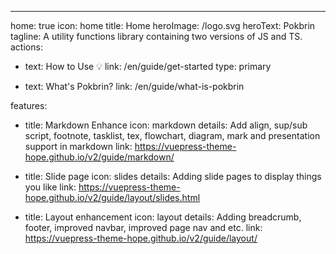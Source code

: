 ---
home: true
icon: home
title: Home
heroImage: /logo.svg
heroText: Pokbrin
tagline: A utility functions library containing two versions of JS and TS.
actions:
  - text: How to Use 💡
    link: /en/guide/get-started
    type: primary

  - text: What's Pokbrin?
    link: /en/guide/what-is-pokbrin

features:
  - title: Markdown Enhance
    icon: markdown
    details: Add align, sup/sub script, footnote, tasklist, tex, flowchart, diagram, mark and presentation support in markdown
    link: https://vuepress-theme-hope.github.io/v2/guide/markdown/

  - title: Slide page
    icon: slides
    details: Adding slide pages to display things you like
    link: https://vuepress-theme-hope.github.io/v2/guide/layout/slides.html

  - title: Layout enhancement
    icon: layout
    details: Adding breadcrumb, footer, improved navbar, improved page nav and etc.
    link: https://vuepress-theme-hope.github.io/v2/guide/layout/
